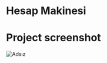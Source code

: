 # Hesap Makinesi

# Project screenshot

![Adsız](https://user-images.githubusercontent.com/40199261/235285825-ce6dcaba-a5b3-4bab-ae38-400695957713.png)
